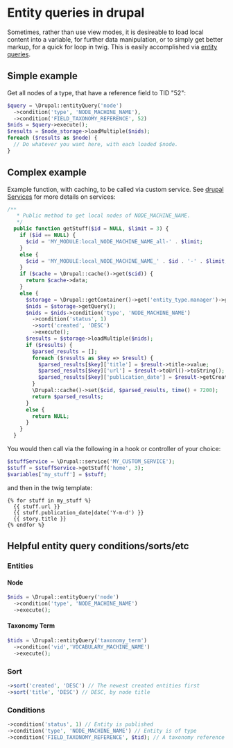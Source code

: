 # Entity queries in drupal

Sometimes, rather than use view modes, it is desireable to load local content into a variable, for further data manipulation, or to simply get better markup, for a quick for loop in twig. This is easily accomplished via [entity queries](https://api.drupal.org/api/drupal/core%21lib%21Drupal.php/function/Drupal%3A%3AentityQuery/8.6.x).

## Simple example

Get all nodes of a type, that have a reference field to TID "52":

```php
$query = \Drupal::entityQuery('node')
  ->condition('type', 'NODE_MACHINE_NAME'),
  ->condition('FIELD_TAXONOMY_REFERENCE', 52)
$nids = $query->execute();
$results = $node_storage->loadMultiple($nids);
foreach ($results as $node) {
  // Do whatever you want here, with each loaded $node.
}
```

## Complex example

Example function, with caching, to be called via custom service. See [drupal Services](/back-end/drupal/drupal-services) for more details on services:

```php
/**
   * Public method to get local nodes of NODE_MACHINE_NAME.
   */
  public function getStuff($id = NULL, $limit = 3) {
    if ($id == NULL) {
      $cid = 'MY_MODULE:local_NODE_MACHINE_NAME_all-' . $limit;
    }
    else {
      $cid = 'MY_MODULE:local_NODE_MACHINE_NAME_' . $id . '-' . $limit;
    }
    if ($cache = \Drupal::cache()->get($cid)) {
      return $cache->data;
    }
    else {
      $storage = \Drupal::getContainer()->get('entity_type.manager')->getStorage('node');
      $nids = $storage->getQuery();
      $nids = $nids->condition('type', 'NODE_MACHINE_NAME')
        ->condition('status', 1)
        ->sort('created', 'DESC')
        ->execute();
      $results = $storage->loadMultiple($nids);
      if ($results) {
        $parsed_results = [];
        foreach ($results as $key => $result) {
          $parsed_results[$key]['title'] = $result->title->value;
          $parsed_results[$key]['url'] = $result->toUrl()->toString();
          $parsed_results[$key]['publication_date'] = $result->getCreatedTime();
        }
        \Drupal::cache()->set($cid, $parsed_results, time() + 7200);
        return $parsed_results;
      }
      else {
        return NULL;
      }
    }
  }
```

You would then call via the following in a hook or controller of your choice:

```php
$stuffService = \Drupal::service('MY_CUSTOM_SERVICE');
$stuff = $stuffService->getStuff('home', 3);
$variables['my_stuff'] = $stuff;
```

and then in the twig template:

```twig
{% for stuff in my_stuff %}
  {{ stuff.url }}
  {{ stuff.publication_date|date('Y-m-d') }}
  {{ story.title }}
{% endfor %}
```

## Helpful entity query conditions/sorts/etc

### Entities

#### Node

```php
$nids = \Drupal::entityQuery('node')
  ->condition('type', 'NODE_MACHINE_NAME')
  ->execute();
```

#### Taxonomy Term

```php
$tids = \Drupal::entityQuery('taxonomy_term')
  ->condition('vid','VOCABULARY_MACHINE_NAME')
  ->execute();
```

### Sort

```php
->sort('created', 'DESC') // The newest created entities first
->sort('title', 'DESC') // DESC, by node title
```

### Conditions

```php
->condition('status', 1) // Entity is published
->condition('type', 'NODE_MACHINE_NAME') // Entity is of type
->condition('FIELD_TAXONOMY_REFERENCE', $tid); // A taxonomy reference field is equal to $tid (NUM)
```
